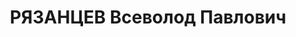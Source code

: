 ---
title: РЯЗАНЦЕВ Всеволод Павлович
description: "1919 г.р., м.р.: г. Курск, из служащих, беспартийный\n студент Московского\
  \ литературного института\n арестован ГУГБ НКВД СССР 05.09.1937\n Обвинение: ст.ст.\
  \ 58-8 и 58-11 УК РСФСР - по обвинению в антисоветской деятельности\n Приговор:\
  \ Военная коллегия Верховного Суда СССР, 03.11.1937 — ВМН.\n Расстрелян 03.11.1937\n\
  \ Реабилитация: Определением Военной коллегии Верховного Суда СССР, 25.04.1956 -\
  \ дело прекращено за отсутствием состава преступления\n Арх.дело: Р-4980"
---